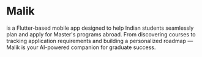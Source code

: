 # Malik
is a Flutter-based mobile app designed to help Indian students seamlessly plan and apply for Master's programs abroad. From discovering courses to tracking application requirements and building a personalized roadmap — Malik is your AI-powered companion for graduate success.
